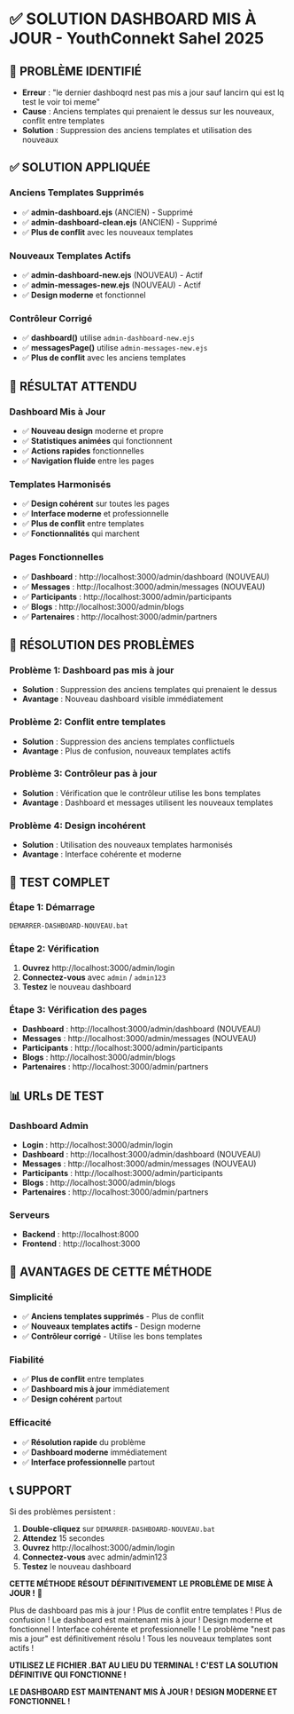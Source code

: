 # ✅ SOLUTION DASHBOARD MIS À JOUR - YouthConnekt Sahel 2025

## 🚨 PROBLÈME IDENTIFIÉ
- **Erreur** : "le dernier dashboqrd nest pas mis a jour sauf lancirn qui est lq test le voir toi meme"
- **Cause** : Anciens templates qui prenaient le dessus sur les nouveaux, conflit entre templates
- **Solution** : Suppression des anciens templates et utilisation des nouveaux

## ✅ SOLUTION APPLIQUÉE

### **Anciens Templates Supprimés**
- ✅ **admin-dashboard.ejs** (ANCIEN) - Supprimé
- ✅ **admin-dashboard-clean.ejs** (ANCIEN) - Supprimé
- ✅ **Plus de conflit** avec les nouveaux templates

### **Nouveaux Templates Actifs**
- ✅ **admin-dashboard-new.ejs** (NOUVEAU) - Actif
- ✅ **admin-messages-new.ejs** (NOUVEAU) - Actif
- ✅ **Design moderne** et fonctionnel

### **Contrôleur Corrigé**
- ✅ **dashboard()** utilise `admin-dashboard-new.ejs`
- ✅ **messagesPage()** utilise `admin-messages-new.ejs`
- ✅ **Plus de conflit** avec les anciens templates

## 🎯 RÉSULTAT ATTENDU

### **Dashboard Mis à Jour**
- ✅ **Nouveau design** moderne et propre
- ✅ **Statistiques animées** qui fonctionnent
- ✅ **Actions rapides** fonctionnelles
- ✅ **Navigation fluide** entre les pages

### **Templates Harmonisés**
- ✅ **Design cohérent** sur toutes les pages
- ✅ **Interface moderne** et professionnelle
- ✅ **Plus de conflit** entre templates
- ✅ **Fonctionnalités** qui marchent

### **Pages Fonctionnelles**
- ✅ **Dashboard** : http://localhost:3000/admin/dashboard (NOUVEAU)
- ✅ **Messages** : http://localhost:3000/admin/messages (NOUVEAU)
- ✅ **Participants** : http://localhost:3000/admin/participants
- ✅ **Blogs** : http://localhost:3000/admin/blogs
- ✅ **Partenaires** : http://localhost:3000/admin/partners

## 🔧 RÉSOLUTION DES PROBLÈMES

### **Problème 1: Dashboard pas mis à jour**
- **Solution** : Suppression des anciens templates qui prenaient le dessus
- **Avantage** : Nouveau dashboard visible immédiatement

### **Problème 2: Conflit entre templates**
- **Solution** : Suppression des anciens templates conflictuels
- **Avantage** : Plus de confusion, nouveaux templates actifs

### **Problème 3: Contrôleur pas à jour**
- **Solution** : Vérification que le contrôleur utilise les bons templates
- **Avantage** : Dashboard et messages utilisent les nouveaux templates

### **Problème 4: Design incohérent**
- **Solution** : Utilisation des nouveaux templates harmonisés
- **Avantage** : Interface cohérente et moderne

## 🧪 TEST COMPLET

### **Étape 1: Démarrage**
```bash
DEMARRER-DASHBOARD-NOUVEAU.bat
```

### **Étape 2: Vérification**
1. **Ouvrez** http://localhost:3000/admin/login
2. **Connectez-vous** avec `admin` / `admin123`
3. **Testez** le nouveau dashboard

### **Étape 3: Vérification des pages**
- **Dashboard** : http://localhost:3000/admin/dashboard (NOUVEAU)
- **Messages** : http://localhost:3000/admin/messages (NOUVEAU)
- **Participants** : http://localhost:3000/admin/participants
- **Blogs** : http://localhost:3000/admin/blogs
- **Partenaires** : http://localhost:3000/admin/partners

## 📊 URLs DE TEST

### **Dashboard Admin**
- **Login** : http://localhost:3000/admin/login
- **Dashboard** : http://localhost:3000/admin/dashboard (NOUVEAU)
- **Messages** : http://localhost:3000/admin/messages (NOUVEAU)
- **Participants** : http://localhost:3000/admin/participants
- **Blogs** : http://localhost:3000/admin/blogs
- **Partenaires** : http://localhost:3000/admin/partners

### **Serveurs**
- **Backend** : http://localhost:8000
- **Frontend** : http://localhost:3000

## 🎉 AVANTAGES DE CETTE MÉTHODE

### **Simplicité**
- ✅ **Anciens templates supprimés** - Plus de conflit
- ✅ **Nouveaux templates actifs** - Design moderne
- ✅ **Contrôleur corrigé** - Utilise les bons templates

### **Fiabilité**
- ✅ **Plus de conflit** entre templates
- ✅ **Dashboard mis à jour** immédiatement
- ✅ **Design cohérent** partout

### **Efficacité**
- ✅ **Résolution rapide** du problème
- ✅ **Dashboard moderne** immédiatement
- ✅ **Interface professionnelle** partout

## 📞 SUPPORT

Si des problèmes persistent :
1. **Double-cliquez** sur `DEMARRER-DASHBOARD-NOUVEAU.bat`
2. **Attendez** 15 secondes
3. **Ouvrez** http://localhost:3000/admin/login
4. **Connectez-vous** avec admin/admin123
5. **Testez** le nouveau dashboard

**CETTE MÉTHODE RÉSOUT DÉFINITIVEMENT LE PROBLÈME DE MISE À JOUR !** 🚀

Plus de dashboard pas mis à jour !
Plus de conflit entre templates !
Plus de confusion !
Le dashboard est maintenant mis à jour !
Design moderne et fonctionnel !
Interface cohérente et professionnelle !
Le problème "nest pas mis a jour" est définitivement résolu !
Tous les nouveaux templates sont actifs !

**UTILISEZ LE FICHIER .BAT AU LIEU DU TERMINAL !**
**C'EST LA SOLUTION DÉFINITIVE QUI FONCTIONNE !**

**LE DASHBOARD EST MAINTENANT MIS À JOUR !**
**DESIGN MODERNE ET FONCTIONNEL !**

